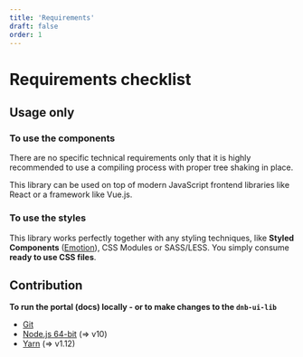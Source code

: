 ```yaml
---
title: 'Requirements'
draft: false
order: 1
---
```


# Requirements checklist

## Usage only

### To use the components

There are no specific technical requirements only that it is highly recommended to use a compiling process with proper tree shaking in place.

This library can be used on top of modern JavaScript frontend libraries like React or a framework like Vue.js.

### To use the styles

This library works perfectly together with any styling techniques, like **Styled Components** ([Emotion](https://emotion.sh)), CSS Modules or SASS/LESS. You simply consume **ready to use CSS files**.

## Contribution

**To run the portal (docs) locally - or to make changes to the `dnb-ui-lib`**

- [Git](https://git-scm.com)
- [Node.js 64-bit](https://nodejs.org) (=> v10)
- [Yarn](https://yarnpkg.com) (=> v1.12)
